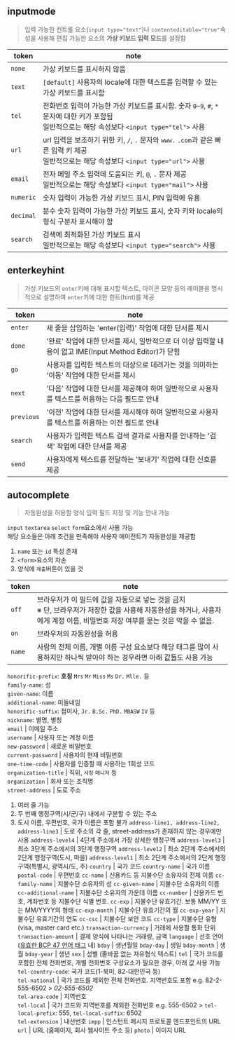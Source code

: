 ## inputmode
> 입력 가능한 컨트롤 요소(```input type="text"```)나 ```contenteditable="true"```속성을 사용해 편집 가능한 요소의 **가상 키보드 입력 모드**를 설정함

token | note
-- | --
```none``` | 가상 키보드를 표시하지 않음
```text``` | ```[default]``` 사용자의 locale에 대한 텍스트를 입력할 수 있는 가상 키보드를 표시함
```tel``` | 전화번호 입력이 가능한 가상 키보드를 표시함. 숫자 ```0~9```, ```#```, ```*``` 문자에 대한 키가 포함됨 <br/> 일반적으로는 해당 속성보다 ```<input type="tel">``` 사용
```url``` | url 입력을 보조하기 위한 키, ```/```, ```.``` 문자와 ```www.``` ```.com```과 같은 빠른 입력 키 제공 <br/> 일반적으로는 해당 속성보다 ```<input type="url">``` 사용
```email``` | 전자 메일 주소 입력데 도움되는 키, ```@```, ```.``` 문자 제공 <br/> 일반적으로는 해당 속성보다 ```<input type="mail">``` 사용
```numeric``` | 숫자 입력이 가능한 가상 키보드 표시, PIN 입력에 유용
```decimal``` | 분수 숫자 입력이 가능한 가상 키보드 표시, 숫자 키와 locale의 형식 구분자 표시해야 함
```search``` | 검색에 최적화된 가상 키보드 표시 <br/> 일반적으로는 해당 속성보다 ```<input type="search">``` 사용

## enterkeyhint 
> 가상 키보드의 ```enter```키에 대해 표시할 텍스트, 아이콘 모양 등의 레이블을 명시적으로 설명하여 ```enter```키에 대한 힌트(hint)를 제공

token | note
-- | --
```enter``` | 새 줄을 삽입하는 'enter(입력)' 작업에 대한 단서를 제시
```done``` | '완료' 작업에 대한 단서를 제시, 일반적으로 더 이상 입력할 내용이 없고 IME(Input Method Editor)가 닫힘
```go``` | 사용자를 입력한 텍스트의 대상으로 데려가는 것을 의미하는 '이동' 작업에 대한 단서를 제시
```next``` | '다음' 작업에 대한 단서를 제공해야 하며 일반적으로 사용자를 텍스트를 허용하는 다음 필드로 안내
```previous``` | '이전' 작업에 대한 단서를 제시해야 하며 일반적으로 사용자를 텍스트를 허용하는 이전 필드로 안내
```search``` | 사용자가 입력한 텍스트 검색 결과로 사용자를 안내하는 '검색' 작업에 대한 단서를 제공
```send``` | 사용자에게 텍스트를 전달하는 '보내기' 작업에 대한 신호를 제공

## autocomplete  
> 자동완성을 허용할 양식 입력 필드 지정 및 기능 안내 가능

```input``` ```textarea``` ```select``` ```form```요소에서 사용 가능 <br/>
해당 요소들은 아래 조건을 만족해야 사용자 에이전트가 자동완성을 제공함
1. ```name``` 또는 ```id``` 특성 존재
2. ```<form>```요소의 자손
3. 양식에 ```제출```버튼이 있을 것

token | note
-- | --
```off``` | 브라우저가 이 필드에 값을 자동으로 넣는 것을 금지 <br/> ※ 단, 브라우저가 저장한 값을 사용해 자동완성을 하거나, 사용자에게 계정 이름, 비밀번호 저장 여부를 묻는 것은 막을 수 없음.
```on``` | 브라우저의 자동완성을 허용
```name``` | 사람의 전체 이름, 개별 이름 구성 요소보다 해당 태그를 많이 사용하지만 하나씩 받아야 하는 경우라면 아래 값들도 사용 가능 <br/>
```honorific-prefix```: **호칭** ```Mrs``` ```Mr``` ```Miss``` ```Ms``` ```Dr.``` ```Mlle.``` 등 <br/>
```family-name```: 성 <br/>
```given-name```: 이름 <br/>
```additional-name```: 미들네임 <br/>
```honorific-suffix```: 접미사, ```Jr.``` ```B.Sc.``` ```PhD.``` ```MBASW``` ```IV``` 등 <br/>
```nickname```: 별명, 별칭 <br/>
```email``` | 이메일 주소 <br/>
```username``` | 사용자 또는 계정 이름 <br/>
```new-password``` | 새로운 비밀번호 <br/>
```current-password``` | 사용자의 현재 비밀번호 <br/>
```one-time-code``` | 사용자를 인증할 때 사용하는 1회성 코드 <br/>
```organization-title``` | 직위, ```사장``` ```매니저``` 등 <br/>
```organization``` | 회사 또는 조직명 <br/>
```street-address``` | 도로 주소 
1. 여러 줄 가능
2. 두 번째 행정구역(시/군/구) 내에서 구분할 수 있는 주소
3. 도시 이름, 우편번호, 국가 이름은 포함 불가
```address-line1, address-line2, address-line3``` | 도로 주소의 각 줄, street-address가 존재하지 않는 경우에만 사용
```address-level4``` | 4단계 주소에서 가장 상세한 행정구역
```address-level3``` | 최소 3단계 주소에서의 3단계 행정구역
```address-level2``` | 최소 2단계 주소에서의 2단계 행정구역(도시, 마을)
```address-level1``` | 최소 2단계 주소에서의 2단계 행정구역(특별시, 광역시/도, 주)
```country``` | 국가 코드
```country-name``` | 국가 이름
```postal-code``` | 우편번호
```cc-name``` | 신용카드 등 지불수단 소유자의 전체 이름
```cc-family-name``` | 지불수단 소유자의 성
```cc-given-name``` | 지불수단 소유자의 이름
```cc-additional-name``` | 지불수단 소유자의 가운데 이름
```cc-number``` | 신용카드 번호, 계좌번호 등 지불수단 식별 번호.
```cc-exp``` | 지불수단 유효기간. 보통 MM/YY 또는 MM/YYYY의 형태
```cc-exp-month``` | 지불수단 유효기간의 월
```cc-exp-year``` | 지불수단 유효기간의 연도
```cc-csc``` | 지불수단 보안 코드
```cc-type``` | 지불수단 유형 (visa, master card etc.)
```transaction-currency``` | 거래에 사용할 통화 단위
```transaction-amount``` | 결제 양식에 나타나는 거래량, 금액
```language``` | 선호 언어 ([유효한 BCP 47 언어 태그](https://ko.wikipedia.org/wiki/IETF_%EC%96%B8%EC%96%B4_%ED%83%9C%EA%B7%B8) 내)
```bday``` | 생년월일
```bday-day``` | 생일
```bday-month``` | 생월
```bday-year``` | 생년
```sex``` | 성별 (줄바꿈 없는 자유형식 텍스트)
```tel``` | 국가 코드를 포함한 전체 전화번호, 개별 전화번호 구성요소가 필요한 경우, 아래 값 사용 가능 <br/>
```tel-country-code```: 국가 코드(1-북미, 82-대한민국 등) <br/>
```tel-national``` | 국가 코드를 제외한 전체 전화번호. 지역번호도 포함 e.g. 82-2-555-6502 > *02-555-6502* <br/>
```tel-area-code``` | 지역번호 <br/>
```tel-local``` | 국가 코드와 지역번호를 제외한 전화번호 e.g. 555-6502 > ```tel-local-prefix```: 555, ```tel-local-suffix```: 6502 <br/>
```tel-extension``` | 내선번호
```impp``` | 인스턴트 메시지 프로토콜 엔드포인트의 URL
```url``` | URL (홈페이지, 회사 웹사이트 주소 등)
```photo``` | 이미지 URL
